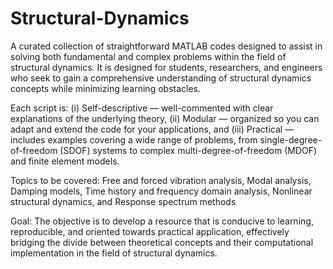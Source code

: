 # Structural-Dynamics
A curated collection of straightforward MATLAB codes designed to assist in solving both fundamental and complex problems within the field of structural dynamics. It is designed for students, researchers, and engineers who seek to gain a comprehensive understanding of structural dynamics concepts while minimizing learning obstacles.

Each script is: (i) Self-descriptive — well-commented with clear explanations of the underlying theory, (ii) Modular — organized so you can adapt and extend the code for your applications, and (iii) Practical — includes examples covering a wide range of problems, from single-degree-of-freedom (SDOF) systems to complex multi-degree-of-freedom (MDOF) and finite element models.

Topics to be covered: Free and forced vibration analysis, Modal analysis, Damping models, Time history and frequency domain analysis, Nonlinear structural dynamics, and Response spectrum methods

Goal: The objective is to develop a resource that is conducive to learning, reproducible, and oriented towards practical application, effectively bridging the divide between theoretical concepts and their computational implementation in the field of structural dynamics.
